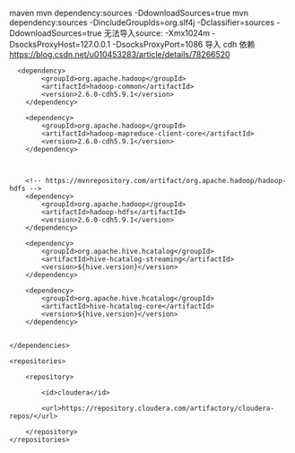 maven
mvn dependency:sources -DdownloadSources=true 
mvn dependency:sources -DincludeGroupIds=org.slf4j -Dclassifier=sources -DdownloadSources=true
无法导入source:
-Xmx1024m -DsocksProxyHost=127.0.0.1 -DsocksProxyPort=1086
导入 cdh 依赖
https://blog.csdn.net/u010453283/article/details/78266520

      <dependency>
            <groupId>org.apache.hadoop</groupId>
            <artifactId>hadoop-common</artifactId>
            <version>2.6.0-cdh5.9.1</version>
        </dependency>

        <dependency>
            <groupId>org.apache.hadoop</groupId>
            <artifactId>hadoop-mapreduce-client-core</artifactId>
            <version>2.6.0-cdh5.9.1</version>
        </dependency>



        <!-- https://mvnrepository.com/artifact/org.apache.hadoop/hadoop-hdfs -->
        <dependency>
            <groupId>org.apache.hadoop</groupId>
            <artifactId>hadoop-hdfs</artifactId>
            <version>2.6.0-cdh5.9.1</version>
        </dependency>

        <dependency>
            <groupId>org.apache.hive.hcatalog</groupId>
            <artifactId>hive-hcatalog-streaming</artifactId>
            <version>${hive.version}</version>
        </dependency>

        <dependency>
            <groupId>org.apache.hive.hcatalog</groupId>
            <artifactId>hive-hcatalog-core</artifactId>
            <version>${hive.version}</version>
        </dependency>


    </dependencies>

    <repositories>

        <repository>

            <id>cloudera</id>

            <url>https://repository.cloudera.com/artifactory/cloudera-repos/</url>

        </repository>
    </repositories>